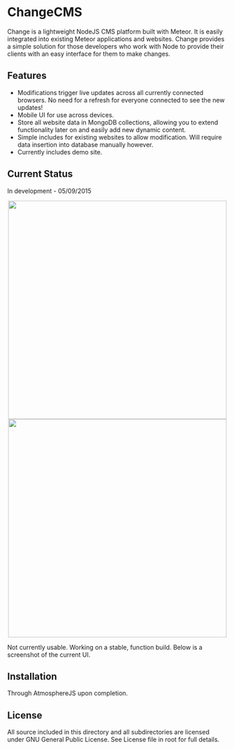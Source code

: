 # ChangeCMS

Change is a lightweight NodeJS CMS platform built with Meteor. It is easily integrated into existing Meteor applications and websites. Change provides a simple solution for those developers who work with Node to provide their clients with an easy interface for them to make changes.

## Features
- Modifications trigger live updates across all currently connected browsers. No need for a refresh for everyone connected to see the new updates!
- Mobile UI for use across devices.
- Store all website data in MongoDB collections, allowing you to extend functionality later on and easily add new dynamic content.
- Simple includes for existing websites to allow modification. Will require data insertion into database manually however.
- Currently includes demo site.

## Current Status
In development - 05/09/2015


<p align="center">
  <img src="http://i.imgur.com/iUobWrR.png" width="500"><br>
  <img src="http://i.imgur.com/IncfHmC.png" width="500">
</p>


Not currently usable. Working on a stable, function build. Below is a screenshot of the current UI.

## Installation
Through AtmosphereJS upon completion.

## License
All source included in this directory and all subdirectories are licensed under GNU General Public License. See License file in root for full details.
